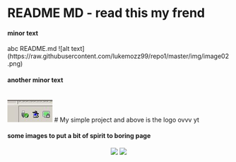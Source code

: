 
<H1> README MD - read this my frend</H1>

<h4> minor text</h4>
abc
README.md
![alt text](https://raw.githubusercontent.com/lukemozz99/repo1/master/img/image02.png)

<h4> another minor text</h4>

<br>
<img src="/img/image02.png" alt="My cool logo"/>
# My simple project and above is the logo ovvv yt

<h4>some images to put a bit of spirit to boring page</h4>
<p align="center">
  <img src="/img/image03.png" width="350"/>
  <img src="/img/image04.png" width="350"/>
</p>
